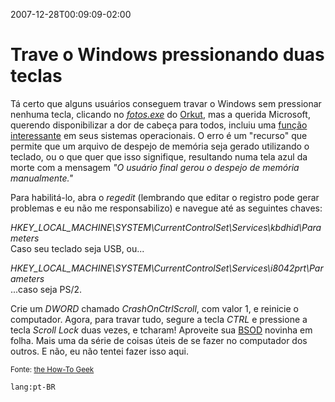 ---
---

2007-12-28T00:09:09-02:00
# Trave o Windows pressionando duas teclas

Tá certo que alguns usuários conseguem travar o Windows sem pressionar nenhuma tecla, clicando no _[fotos.exe](http://desciclo.pedia.ws/wiki/Fotos_da_Festa)_ do [Orkut](http://www.orkut.com/), mas a querida Microsoft, querendo disponibilizar a dor de cabeça para todos, incluiu uma [função interessante](http://support.microsoft.com/kb/244139) em seus sistemas operacionais. O erro é um "recurso" que permite que um arquivo de despejo de memória seja gerado utilizando o teclado, ou o que quer que isso signifique, resultando numa tela azul da morte com a mensagem _"O usuário final gerou o despejo de memória manualmente."_

Para habilitá-lo, abra o _regedit_ (lembrando que editar o registro pode gerar problemas e eu não me responsabilizo) e navegue até as seguintes chaves:

_HKEY_LOCAL_MACHINE\SYSTEM\CurrentControlSet\Services\kbdhid\Parameters_  
Caso seu teclado seja USB, ou...

_HKEY_LOCAL_MACHINE\SYSTEM\CurrentControlSet\Services\i8042prt\Parameters_  
...caso seja PS/2.

Crie um _DWORD_ chamado _CrashOnCtrlScroll_, com valor 1, e reinicie o computador. Agora, para travar tudo, segure a tecla _CTRL_ e pressione a tecla _Scroll Lock_ duas vezes, e tcharam! Aproveite sua [BSOD](http://pt.wikipedia.org/wiki/BSOD) novinha em folha. Mais uma da série de coisas úteis de se fazer no computador dos outros. E não, eu não tentei fazer isso aqui.

<small>Fonte: [the How-To Geek](http://www.howtogeek.com/howto/windows-vista/keyboard-ninja-kill-windows-with-the-blue-screen-of-death-in-3-keystrokes/)</small>

`lang:pt-BR`
